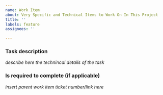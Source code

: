 ```yaml
---
name: Work Item
about: Very Specific and Technical Items to Work On In This Project
title: ''
labels: feature
assignees: ''

---
```


### **Task description**
_describe here the technincal details of the task_

### **Is required to complete (if applicable)**
_insert parent work item ticket number/link here_

